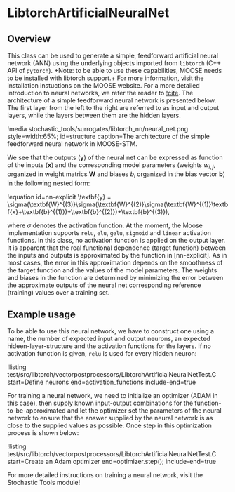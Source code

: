# LibtorchArtificialNeuralNet

## Overview

This class can be used to generate a simple, feedforward artificial neural network (ANN)
using the underlying objects imported from `libtorch` (C++ API of `pytorch`). +Note:
to be able to use these capabilities, MOOSE needs to be installed with libtorch support.+ For
more information, visit the installation instuctions on the MOOSE website.
For a more detailed introduction to neural networks, we refer the reader to [!cite](muller1995neural).
The architecture of a simple feedforward neural network is presented below. The first layer
from the left to the right are referred to as input and output layers,
while the layers between them are the hidden layers.

!media stochastic_tools/surrogates/libtorch_nn/neural_net.png style=width:65%; id=structure
      caption=The architecture of the simple feedforward neural network in MOOSE-STM.

We see that the outputs ($\textbf{y}$) of the neural net can be expressed as function of the
inputs ($\textbf{x}$) and the corresponding model parameters (weights $w_{i,j}$, organized in
weight matrics $\textbf{W}$ and biases $b_i$ organized in the bias vector $\textbf{b}$)
in the following nested form:

!equation id=nn-explicit
\textbf{y} = \sigma(\textbf{W}^{(3)}\sigma(\textbf{W}^{(2)}\sigma(\textbf{W}^{(1)}\textbf{x}+\textbf{b}^{(1)})+\textbf{b}^{(2)})+\textbf{b}^{(3)}),

where $\sigma$ denotes the activation function. At the moment, the Moose implementation
supports `relu`, `elu`, `gelu`, `sigmoid` and `linear` activation functions.
In this class, no activation function is applied on the
output layer. It is apparent that the real functional dependence (target function) between the inputs and outputs
is approximated by the function in [nn-explicit]. As in most cases, the error in this approximation depends on the
smoothness of the target function and the values of the model parameters. The weights and
biases in the function are determined by minimizing the error between the
approximate outputs of the neural net corresponding reference (training) values
over a training set.

## Example usage

To be able to use this neural network, we have to construct one using a name,
the number of expected input and output neurons, an expected hideen-layer-structure and
the activation functions for the layers. If no activation function is given,
`relu` is used for every hidden neuron:

!listing test/src/libtorch/vectorpostprocessors/LibtorchArtificialNeuralNetTest.C start=Define neurons end=activation_functions include-end=true

For training a neural network, we need to initialize an optimizer (ADAM in this case),
then supply known input-output combinations for the function-to-be-approximated
and let the optimizer set the parameters of the neural network to ensure that the
answer supplied by the neural network is as close to the supplied values as possible.
Once step in this optimization process is shown below:

!listing test/src/libtorch/vectorpostprocessors/LibtorchArtificialNeuralNetTest.C start=Create an Adam optimizer end=optimizer.step(); include-end=true


For more detailed instructions on training a neural network, visit the Stochastic Tools module!
